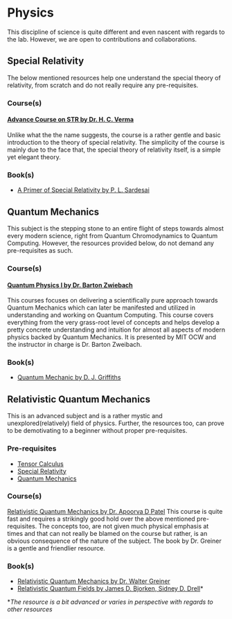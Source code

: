 # Physics
This discipline of science is quite different and even nascent with regards to the lab. However, we are open to contributions and collaborations.

## Special Relativity
The below mentioned resources help one understand the special theory of relativity, from scratch and do not really require any pre-requisites.

### Course(s)
#### [Advance Course on STR by Dr. H. C. Verma](https://www.youtube.com/playlist?list=PL8g67naApM8i21RucyrHYqyVwmurwA1UC)
Unlike what the the name suggests, the course is a rather gentle and basic introduction to the theory of special relativity. The simplicity of the course is mainly due to the face that, the special theory of relativity itself, is a simple yet elegant theory.

### Book(s)
* [A Primer of Special Relativity by P. L. Sardesai](books/A%20Primer%20of%20Special%20Relativity.pdf)


## Quantum Mechanics 

This subject is the stepping stone to an entire flight of steps towards almost every modern science, right from Quantum Chromodynamics to Quantum Computing. However, the resources provided below, do not demand any pre-requisites as such.


### Course(s)
#### [Quantum Physics I by Dr. Barton Zwiebach](https://ocw.mit.edu/courses/physics/8-04-quantum-physics-i-spring-2016/)
This courses focuses on delivering a scientifically pure approach towards Quantum Mechanics which can later be manifested and utilized in understanding and working on Quantum Computing. This course covers everything from the very grass-root level of concepts and helps develop a pretty concrete understanding and intuition for almost all aspects of modern physics backed by Quantum Mechanics. It is presented by MIT OCW and the instructor in charge is Dr. Barton Zweibach.

### Book(s)
 * [Quantum Mechanic by D. J. Griffiths](books/Quantum%20Mehcanics%20by%20D.%20J.%20Griffiths.pdf)

## Relativistic Quantum Mechanics
This is an advanced subject and is a rather mystic and unexplored(relatively) field of physics. Further, the resources too, can prove to be demotivating to a beginner without proper pre-requisites.

### Pre-requisites
* [Tensor Calculus](https://www.youtube.com/playlist?list=PLSuQRd4LfSUTmb_7IK7kAzxJtU2tpmEd3)
* [Special Relativity](#special-relativity)
* [Quantum Mechanics](#quantum-mechanics)

### Course(s)
[Relativistic Quantum Mechanics by Dr. Apoorva D Patel](https://www.youtube.com/playlist?list=PLbMVogVj5nJTDMhThY9xu2Tvg0u1RPuxO)
This course is quite fast and requires a strikingly good hold over the above mentioned pre-requisites. The concepts too, are not given much physical emphasis at times and that can not really be blamed on the course but rather, is an obvious consequence of the nature of the subject. The book by Dr. Greiner is a gentle and friendlier resource.

### Book(s)
* [Relativistic Quantum Mechanics by Dr. Walter Greiner](books/Relativistic%20Quantum%20Mechanics%20by%20Dr.%20Walter%20Greiner.pdf)
* [Relativistic Quantum Fields by James D. Bjorken, Sidney D. Drell](books/Relativistic%20Quantum%20Fields%20by%20James%20D.%20Bjorken,%20Sidney%20D.%20Drell.pdf)*


\**The resource is a bit advanced or varies in perspective with regards to other resources*
